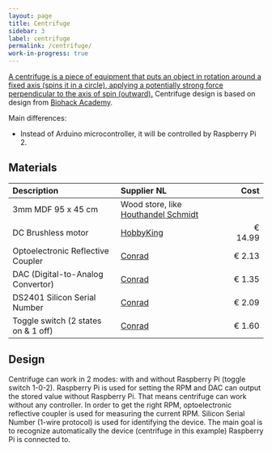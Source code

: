 ```yaml
---
layout: page
title: Centrifuge
sidebar: 3
label: centrifuge
permalink: /centrifuge/
work-in-progress: true
---
```


[A centrifuge is a piece of equipment that puts an object in rotation around a fixed axis (spins it in a circle), applying a potentially strong force perpendicular to the axis of spin (outward).](http://en.wikipedia.org/wiki/Centrifuge)
Centrifuge design is based on design from [Biohack Academy](http://biohackacademy.github.io/biofactory/class/5-centrifuge/).

Main differences:

* Instead of Arduino microcontroller, it will be controlled by Raspberry Pi 2.

## Materials

|**Description**|**Supplier NL**|**Cost**|
|:------------------------------|:--------------------------|--------:|
|3mm MDF 95 x 45 cm|Wood store, like [Houthandel Schmidt](https://www.google.com/maps/dir/Waag+Society,+Nieuwmarkt,+Amsterdam,+Netherlands/Houthandel+Schmidt,+Oudezijds+Achterburgwal+53,+1012+DB+Amsterdam,+Netherlands/@52.3732195,4.8971869,17z/data=!3m1!4b1!4m13!4m12!1m5!1m1!1s0x47c609b93deae857:0xa3c3b57e66c44946!2m2!1d4.900298!2d52.372807!1m5!1m1!1s0x47c609b901ad7703:0x6d511a1e0f5be9c2!2m2!1d4.89915!2d52.373417) &nbsp;&nbsp;&nbsp;| |
|DC Brushless motor &nbsp;&nbsp;&nbsp;|[HobbyKing](http://www.hobbyking.com/hobbyking/store/__40269__HobbyKing_Donkey_ST3511_810kv_Brushless_Power_System_Combo.html)|€ 14.99|
|Optoelectronic Reflective Coupler|[Conrad](https://www.conrad.nl/nl/opto-elektronische-reflectiekoppelaar-cny-70-vishay-cny-70-opto-elektronische-reflexkoppeling-bereik-03-mm-184241.html)|€ 2.13|
|DAC (Digital-to-Analog Convertor)|[Conrad](https://www.conrad.nl/nl/linear-ic-mcp4725a0t-ech-sot-23-6-microchip-technology-651477.html)|€ 1.35|
|DS2401 Silicon Serial Number|[Conrad](https://www.conrad.nl/nl/maxim-integrated-ds2401-lineaire-ic-soort-behuizing-to-92-uitvoering-1-wire-serie-nummer-170010.html)|€ 2.09|
|Toggle switch (2 states on & 1 off)|[Conrad](https://www.conrad.nl/nl/sci-r13-211d-02-wipschakelaar-250-vac-10-a-1x-aanuitaan-vergrendelend-1-stuks-448169.html)|€ 1.60|

## Design

Centrifuge can work in 2 modes: with and without Raspberry Pi (toggle switch 1-0-2).
Raspberry Pi is used for setting the RPM and DAC can output the stored value without Raspberry Pi.
That means centrifuge can work without any controller.
In order to get the right RPM, optoelectronic reflective coupler is used for measuring the current RPM.
Silicon Serial Number (1-wire protocol) is used for identifying the device. 
The main goal is to recognize automatically the device (centrifuge in this example) Raspberry Pi is connected to.
